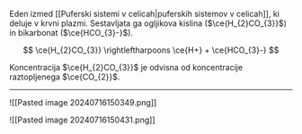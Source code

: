 Eden izmed [[Puferski sistemi v celicah|puferskih sistemov v celicah]], ki deluje v krvni plazmi. Sestavljata ga ogljikova kislina ($\ce{H_{2}CO_{3}}$) in bikarbonat ($\ce{HCO_{3}-}$).

$$
\ce{H_{2}CO_{3}} \rightleftharpoons \ce{H+} + \ce{HCO_{3}-}
$$

Koncentracija $\ce{H_{2}CO_{3}}$ je odvisna od koncentracije raztopljenega $\ce{CO_{2}}$.

---

![[Pasted image 20240716150349.png]]

![[Pasted image 20240716150431.png]]